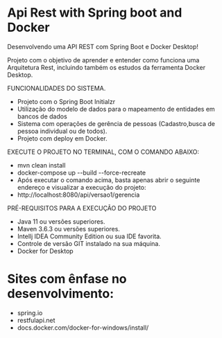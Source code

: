 # Api Rest with Spring boot and Docker

Desenvolvendo uma API REST com Spring Boot e Docker Desktop!

Projeto com o objetivo de aprender e entender como funciona uma Arquitetura Rest, incluindo também os estudos da ferramenta Docker Desktop.

FUNCIONALIDADES DO SISTEMA.
- Projeto com o Spring Boot Initialzr
- Utilização do modelo de dados para o mapeamento de entidades em bancos de dados
- Sistema com operações de gerência de pessoas (Cadastro,busca de pessoa individual ou de todos).
- Projeto com deploy em Docker.


EXECUTE O PROJETO NO TERMINAL, COM O COMANDO ABAIXO: 
- mvn clean install
- docker-compose up --build --force-recreate
- Após executar o comando acima, basta apenas abrir o seguinte endereço e visualizar a execução do projeto:
-  http://localhost:8080/api/versao1/gerencia


PRÉ-REQUISITOS PARA A EXECUÇÃO DO PROJETO
- Java 11 ou versões superiores.
- Maven 3.6.3 ou versões superiores.
- Intellj IDEA Community Edition ou sua IDE favorita.
- Controle de versão GIT instalado na sua máquina.
- Docker for Desktop

# Sites com ênfase no desenvolvimento:

- spring.io
- restfulapi.net
- docs.docker.com/docker-for-windows/install/
